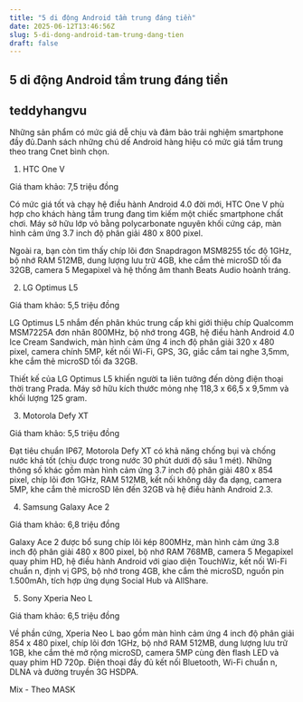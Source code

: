 ```yaml
---
title: "5 di động Android tầm trung đáng tiền"
date: 2025-06-12T13:46:56Z
slug: 5-di-dong-android-tam-trung-dang-tien
draft: false
---
```


## 5 di động Android tầm trung đáng tiền

## teddyhangvu

Những sản phẩm có mức giá dễ chịu và đảm bảo trải nghiệm smartphone đầy đủ.Danh sách những chú dế Android hàng hiệu có mức giá tầm trung theo trang Cnet bình chọn.
 
1. HTC One V
 
 
Giá tham khảo: 7,5 triệu đồng
 
Có mức giá tốt và chạy hệ điều hành Android 4.0 đời mới, HTC One V phù hợp cho khách hàng tầm trung đang tìm kiếm một chiếc smartphone chất chơi. Máy sở hữu lớp vỏ bằng polycarbonate nguyên khối cứng cáp, màn hình cảm ứng 3.7 inch độ phân giải 480 x 800 pixel.
 
Ngoài ra, bạn còn tìm thấy chíp lõi đơn Snapdragon MSM8255 tốc độ 1GHz, bộ nhớ RAM 512MB, dung lượng lưu trữ 4GB, khe cắm thẻ microSD tối đa 32GB, camera 5 Megapixel và hệ thống âm thanh Beats Audio hoành tráng.
 

 
2. LG Optimus L5
 
 
Giá tham khảo: 5,5 triệu đồng
 
LG Optimus L5 nhắm đến phân khúc trung cấp khi giới thiệu chíp Qualcomm MSM7225A đơn nhân 800MHz, bộ nhớ trong 4GB, hệ điều hành Android 4.0 Ice Cream Sandwich, màn hình cảm ứng 4 inch độ phân giải 320 x 480 pixel, camera chính 5MP, kết nối Wi-Fi, GPS, 3G, giắc cắm tai nghe 3,5mm, khe cắm thẻ microSD tối đa 32GB.
 
Thiết kế của LG Optimus L5 khiến người ta liên tưởng đến dòng điện thoại thời trang Prada. Máy sở hữu kích thước mỏng nhẹ 118,3 x 66,5 x 9,5mm và khối lượng 125 gram.
 
 
 
3. Motorola Defy XT
 
Giá tham khảo: 5,5 triệu đồng
 
Đạt tiêu chuẩn IP67, Motorola Defy XT có khả năng chống bụi và chống nước khá tốt (chịu được trong nước 30 phút dưới độ sâu 1 mét). Những thông số khác gồm màn hình cảm ứng 3.7 inch độ phân giải 480 x 854 pixel, chíp lõi đơn 1GHz, RAM 512MB, kết nối không dây đa dạng, camera 5MP, khe cắm thẻ microSD lên đến 32GB và hệ điều hành Android 2.3.
 
 
 
4. Samsung Galaxy Ace 2
 
Giá tham khảo: 6,8 triệu đồng
 
Galaxy Ace 2 được bổ sung chíp lõi kép 800MHz, màn hình cảm ứng 3.8 inch độ phân giải 480 x 800 pixel, bộ nhớ RAM 768MB, camera 5 Megapixel quay phim HD, hệ điều hành Android với giao diện TouchWiz, kết nối Wi-Fi chuẩn n, định vị GPS, bộ nhớ trong 4GB, khe cắm thẻ microSD, nguồn pin 1.500mAh, tích hợp ứng dụng Social Hub và AllShare.
 

 
5. Sony Xperia Neo L
 
Giá tham khảo: 6,5 triệu đồng
 
Về phần cứng, Xperia Neo L bao gồm màn hình cảm ứng 4 inch độ phân giải 854 x 480 pixel, chíp lõi đơn 1GHz, bộ nhớ RAM 512MB, dung lượng lưu trữ 1GB, khe cắm thẻ mở rộng microSD, camera 5MP cùng đèn flash LED và quay phim HD 720p. Điện thoại đầy đủ kết nối Bluetooth, Wi-Fi chuẩn n, DLNA và đường truyền 3G HSDPA.
  
Mix - Theo MASK